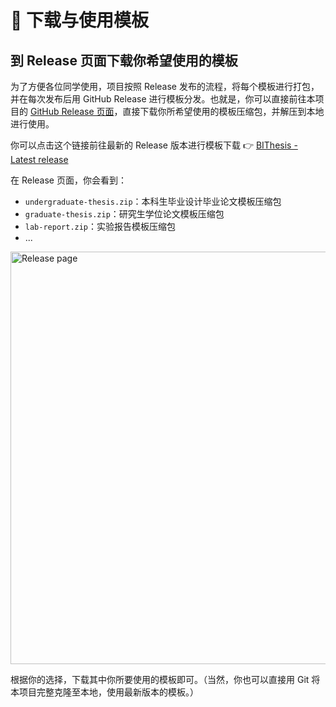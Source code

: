 # 📃 下载与使用模板

## 到 Release 页面下载你希望使用的模板

为了方便各位同学使用，项目按照 Release 发布的流程，将每个模板进行打包，并在每次发布后用 GitHub Release 进行模板分发。也就是，你可以直接前往本项目的 [GitHub Release 页面](https://github.com/BITNP/BIThesis/releases/)，直接下载你所希望使用的模板压缩包，并解压到本地进行使用。

你可以点击这个链接前往最新的 Release 版本进行模板下载 👉 [BIThesis - Latest release](https://github.com/BITNP/BIThesis/releases/latest)

在 Release 页面，你会看到：

- `undergraduate-thesis.zip`：本科生毕业设计毕业论文模板压缩包
- `graduate-thesis.zip`：研究生学位论文模板压缩包
- `lab-report.zip`：实验报告模板压缩包
- ...

<!-- TODO -->

<img src="https://i.loli.net/2020/03/02/wJghlZkXzsK9GNU.png" alt="Release page" width="660px" height="auto">

根据你的选择，下载其中你所要使用的模板即可。（当然，你也可以直接用 Git 将本项目完整克隆至本地，使用最新版本的模板。）
